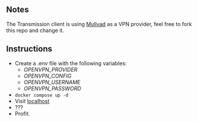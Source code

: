 ## Notes
The Transmission client is using [Mullvad](https://mullvad.net/) as a VPN provider, feel free to fork this repo and change it.

## Instructions
- Create a .env file with the following variables:
    - *OPENVPN_PROVIDER*
    - *OPENVPN_CONFIG*
    - *OPENVPN_USERNAME*
    - *OPENVPN_PASSWORD*
- `docker compose up -d`
- Visit [localhost](http://localhost)
- ???
- Profit.
